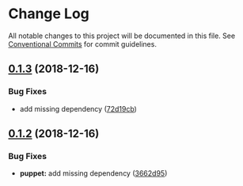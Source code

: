 # Change Log

All notable changes to this project will be documented in this file.
See [Conventional Commits](https://conventionalcommits.org) for commit guidelines.

## [0.1.3](https://github.com/egoist/poi/compare/@poi/plugin-puppet@0.1.2...@poi/plugin-puppet@0.1.3) (2018-12-16)

### Bug Fixes

- add missing dependency ([72d19cb](https://github.com/egoist/poi/commit/72d19cb))

## [0.1.2](https://github.com/egoist/poi/compare/@poi/plugin-puppet@0.1.1...@poi/plugin-puppet@0.1.2) (2018-12-16)

### Bug Fixes

- **puppet:** add missing dependency ([3662d95](https://github.com/egoist/poi/commit/3662d95))

